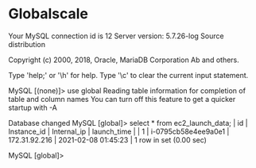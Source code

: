 # Globalscale


Your MySQL connection id is 12
Server version: 5.7.26-log Source distribution

Copyright (c) 2000, 2018, Oracle, MariaDB Corporation Ab and others.

Type 'help;' or '\h' for help. Type '\c' to clear the current input statement.

MySQL [(none)]> use global
Reading table information for completion of table and column names
You can turn off this feature to get a quicker startup with -A

Database changed
MySQL [global]> select * from ec2_launch_data;
| id | Instance_id         | Internal_ip   | launch_time         |
|  1 | i-0795cb58e4ee9a0e1 | 172.31.92.216 | 2021-02-08 01:45:23 |
1 row in set (0.00 sec)

MySQL [global]>



